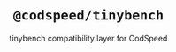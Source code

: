 <div align="center">
<h1><code>@codspeed/tinybench</code></h1>

tinybench compatibility layer for CodSpeed

</div>
